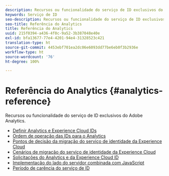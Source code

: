 ```yaml
---
description: Recursos ou funcionalidade do serviço de ID exclusivos do Adobe Analytics.
keywords: Serviço de ID
seo-description: Recursos ou funcionalidade do serviço de ID exclusivos do Adobe Analytics.
seo-title: Referência do Analytics
title: Referência do Analytics
uuid: 215f0394-a436-4f0c-9a52-3b387048e40e
exl-id: bfa13677-77e4-4201-94e4-31328523c421
translation-type: ht
source-git-commit: 4453ebf701ea2dc06e6093dd77be6eb0f3b2936e
workflow-type: ht
source-wordcount: '76'
ht-degree: 100%

---
```


# Referência do Analytics {#analytics-reference}

Recursos ou funcionalidade do serviço de ID exclusivos do Adobe Analytics.

+ [Definir Analytics e Experience Cloud IDs](analytics-ids.md)
+ [Ordem de operação das IDs para o Analytics](analytics-order-of-operations.md)
+ [Pontos de decisão da migração do serviço de identidade da Experience Cloud](migration-decisions.md)
+ [Cenários de migração do serviço de identidade da Experience Cloud](migration-scenarios.md)
+ [Solicitações do Analytics e da Experience Cloud ID](legacy-analytics.md)
+ [Implementação do lado do servidor combinada com JavaScript](server-side.md)
+ [Período de carência do serviço de ID](grace-period.md)
<!--+ [Data Collection CNAMEs and Cross-Domain Tracking](cname.md)-->

